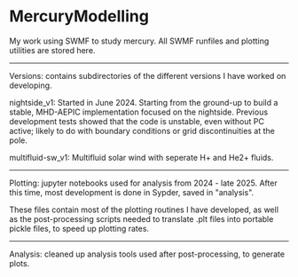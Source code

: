 # MercuryModelling
My work using SWMF to study mercury. All SWMF runfiles and plotting utilities are stored here.

-------------

Versions: contains subdirectories of the different versions I have worked on developing.

nightside_v1: Started in June 2024. Starting from the ground-up to build a stable, MHD-AEPIC implementation focused on the nightside. Previous development tests showed that the code is unstable, even without PC active; likely to do with boundary conditions or grid discontinuities at the pole.  

multifluid-sw_v1: Multifluid solar wind with seperate H+ and He2+ fluids.

-------------

Plotting: jupyter notebooks used for analysis from 2024 - late 2025. After this time, most development is done in Sypder, saved in "analysis". 

These files contain most of the plotting routines I have developed, as well as the post-processing scripts needed to translate .plt files into portable pickle files, to speed up plotting rates.

-------------

Analysis: cleaned up analysis tools used after post-processing, to generate plots.
